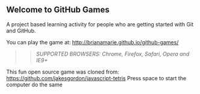 ## Welcome to GitHub Games

A project based learning activity for people who are getting started with Git and GitHub.

You can play the game at: http://brianamarie.github.io/github-games/

>> _*SUPPORTED BROWSERS*: Chrome, Firefox, Safari, Opera and IE9+_

This fun open source game was cloned from: https://github.com/jakesgordon/javascript-tetris
Press space to start the computer
do the same
